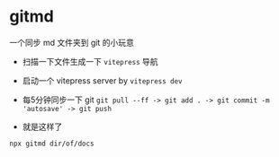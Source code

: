 # gitmd

一个同步 md 文件夹到 git 的小玩意

- 扫描一下文件生成一下 `vitepress` 导航
- 启动一个 vitepress server by `vitepress dev`
- 每5分钟同步一下 git `git pull --ff -> git add . -> git commit -m 'autosave' -> git push`

- 就是这样了

```
npx gitmd dir/of/docs
```
